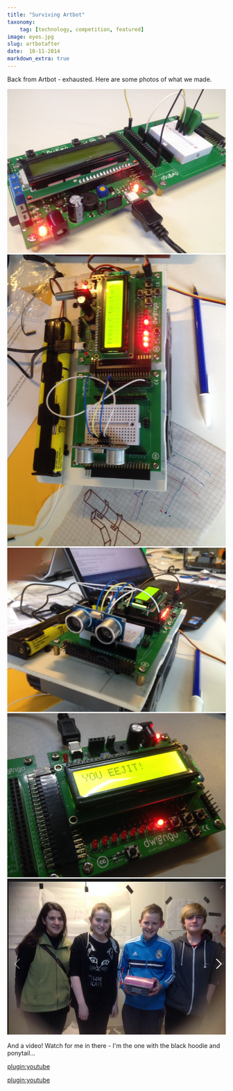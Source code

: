 ```yaml
---
title: "Surviving Artbot"
taxonomy:
    tag: [technology, competition, featured]
image: eyes.jpg
slug: artbotafter
date:  10-11-2014
markdown_extra: true
---
```


Back from Artbot - exhausted. Here are some photos of what we made.

![board.jpg](board.jpg)
![circuits.jpg](circuits.jpg)
![eyes.jpg](eyes.jpg)
![eejit.jpg](eejit.jpg)
![Siofra_at_Artbot.png](Siofra_at_Artbot.png)

And a video! Watch for me in there - I'm the one with the black hoodie and ponytail...

[plugin:youtube](https://www.youtube.com/embed/ZSdQnnmFOWs)

[plugin:youtube](https://www.youtube.com/embed/K5QGfHCu54I)

